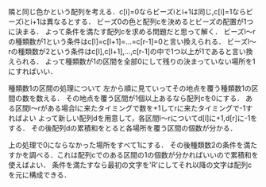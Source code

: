 隣と同じ色かという配列を考える．c[i]=0ならビーズiとi+1は同じ,c[i]=1ならビーズiとi+1は異なるとする．
ビーズ0の色と配列cを決めるとビーズの配置が1つに決まる．
よって条件を満たす配列cを求める問題だと思って解く．
ビーズl～rの種類数が1という条件はc[l]=c[l+1]=...=c[r-1]=0と言い換えられる．
ビーズl～rの種類数が2という条件はc[l],c[l+1],...,c[r-1]の中で1つ以上が1であると言い換えられる．
よって種類数が1の区間を全部0にして残りの決まっていない場所を1にすればいい．

種類数1の区間の処理について
左から順に見ていってその地点を覆う種類数1の区間の数を数える．
その地点を覆う区間が1個以上あるなら配列cを0にする．
ある区間l～rがある場合lに来たタイミングで数を+1してrに来たタイミングで-1すればよい
よって新しい配列dを用意して，各区間l～rについてd[l]に+1,d[r]に-1をする．
その後配列dの累積和をとると各場所を覆う区間の個数が分かる．

上の処理で0にならなかった場所をすべて1にする．
その後種類数2の条件を満たすかを調べる．これは配列cでのある区間の1の個数が分かればいいので累積和を使えばよい．
条件を満たすなら最初の文字を'R'にしてそれ以降の文字は配列cを元に構成できる．

